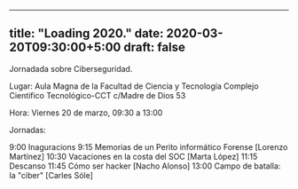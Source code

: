 
---
title: "Loading 2020."
date: 2020-03-20T09:30:00+5:00
draft: false
---

Jornadada sobre Ciberseguridad.

Lugar: Aula Magna de la Facultad de Ciencia y Tecnología
Complejo Cientifico Tecnológico-CCT
c/Madre de Dios 53

Hora: Viernes 20 de marzo, 09:30 a 13:00

Jornadas:

9:00 Inaguracions
9:15 Memorias de un Perito informático Forense [Lorenzo Martínez]
10:30 Vacaciones en la costa del SOC [Marta López]
11:15 Descanso
11:45 Cómo ser hacker [Nacho Alonso]
13:00 Campo de batalla: la "ciber" [Carles Sóle]
<!--more-->

